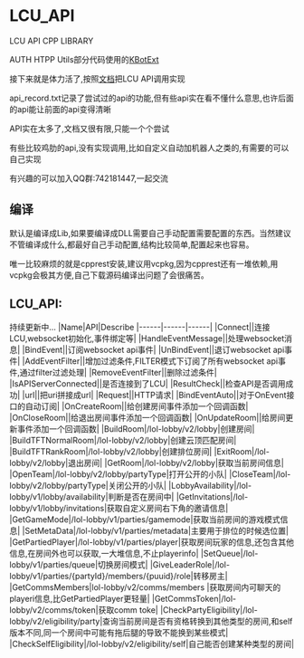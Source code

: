 # LCU_API
LCU API CPP LIBRARY

AUTH HTPP Utils部分代码使用的[KBotExt](https://github.com/KebsCS/KBotExt)

接下来就是体力活了,按照[文档](https://www.mingweisamuel.com/lcu-schema/tool/#/)把LCU API调用实现

api_record.txt记录了尝试过的api的功能,但有些api实在看不懂什么意思,也许后面的api能让前面的api变得清晰

API实在太多了,文档又很有限,只能一个个尝试

有些比较鸡肋的api,没有实现调用,比如自定义自动加机器人之类的,有需要的可以自己实现

有兴趣的可以加入QQ群:742181447,一起交流

## 编译
默认是编译成Lib,如果要编译成DLL需要自己手动配置需要配置的东西。当然建议不管编译成什么,都最好自己手动配置,结构比较简单,配置起来也容易。

唯一比较麻烦的就是cpprest安装,建议用vcpkg,因为cpprest还有一堆依赖,用vcpkg会极其方便,自己下载源码编译出问题了会很痛苦。

## LCU_API:
持续更新中...
|Name|API|Describe
|------|------|------|
|Connect||连接LCU,websocket初始化,事件绑定等|
|HandleEventMessage||处理websocket消息|
|BindEvent||订阅websocket api事件|
|UnBindEvent||退订websocket api事件|
|AddEventFilter||增加过滤条件,FILTER模式下订阅了所有websocket api事件,通过filter过滤处理|
|RemoveEventFilter||删除过滤条件|
|IsAPIServerConnected||是否连接到了LCU|
|ResultCheck||检查API是否调用成功|
|url||把uri拼接成url|
|Request||HTTP请求|
|BindEventAuto||对于OnEvent接口的自动订阅|
|OnCreateRoom||给创建房间事件添加一个回调函数|
|OnCloseRoom||给退出房间事件添加一个回调函数|
|OnUpdateRoom||给房间更新事件添加一个回调函数|
|BuildRoom|/lol-lobby/v2/lobby|创建房间|
|BuildTFTNormalRoom|/lol-lobby/v2/lobby|创建云顶匹配房间|
|BuildTFTRankRoom|/lol-lobby/v2/lobby|创建排位房间|
|ExitRoom|/lol-lobby/v2/lobby|退出房间|
|GetRoom|/lol-lobby/v2/lobby|获取当前房间信息|
|OpenTeam|/lol-lobby/v2/lobby/partyType|打开公开的小队|
|CloseTeam|/lol-lobby/v2/lobby/partyType|关闭公开的小队|
|LobbyAvailability|/lol-lobby/v1/lobby/availability|判断是否在房间中|
|GetInvitations|/lol-lobby/v1/lobby/invitations|获取自定义房间右下角的邀请信息|
|GetGameMode|/lol-lobby/v1/parties/gamemode|获取当前房间的游戏模式信息|
|SetMetaData|/lol-lobby/v1/parties/metadata|主要用于排位的时候选位置|
|GetPartiedPlayer|/lol-lobby/v1/parties/player|获取房间玩家的信息,还包含其他信息,在房间外也可以获取,一大堆信息,不止playerinfo|
|SetQueue|/lol-lobby/v1/parties/queue|切换房间模式|
|GiveLeaderRole|/lol-lobby/v1/parties/{partyId}/members/{puuid}/role|转移房主|
|GetCommsMembers|lol-lobby/v2/comms/members |获取房间内可聊天的playeri信息,比GetPartiedPlayer更轻量|
|GetCommsToken|/lol-lobby/v2/comms/token|获取comm toke|
|CheckPartyEligibility|/lol-lobby/v2/eligibility/party|查询当前房间是否有资格转换到其他类型的房间,和self版本不同,同一个房间中可能有拖后腿的导致不能换到某些模式|
|CheckSelfEligibility|/lol-lobby/v2/eligibility/self|自己能否创建某种类型的房间|


